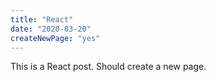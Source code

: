 ```yaml
---
title: "React"
date: "2020-03-20"
createNewPage: "yes"
---
```


This is a React post. Should create a new page.